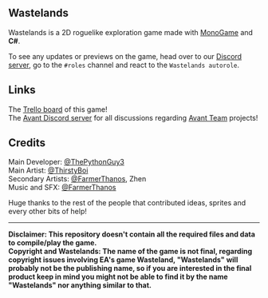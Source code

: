 ## Wastelands
Wastelands is a 2D roguelike exploration game made with [MonoGame](https://github.com/MonoGame/MonoGame) and **C#**.

To see any updates or previews on the game, head over to our [Discord server](https://discord.gg/ZUajZkKR), go to the `#roles` channel and react to the `Wastelands autorole`.

## Links
The [Trello board](https://trello.com/b/1h2QwbbW/wastelands) of this game!\
The [Avant Discord server](https://discord.gg/ZUajZkKR) for all discussions regarding [Avant Team](https://github.com/AvantTeam) projects!
## Credits
Main Developer: [@ThePythonGuy3](https://github.com/ThePythonGuy3)\
Main Artist: [@ThirstyBoi](https://github.com/ThirstyBoi)\
Secondary Artists: [@FarmerThanos](https://github.com/FarmerThanos), Zhen\
Music and SFX: [@FarmerThanos](https://github.com/FarmerThanos)

Huge thanks to the rest of the people that contributed ideas, sprites and every other bits of help!

---
**Disclaimer: This repository doesn't contain all the required files and data to compile/play the game.**\
**Copyright and Wastelands: The name of the game is not final, regarding copyright issues involving EA's game Wasteland, "Wastelands" will probably not be the publishing name, so if you are interested in the final product keep in mind you might not be able to find it by the name "Wastelands" nor anything similar to that.**